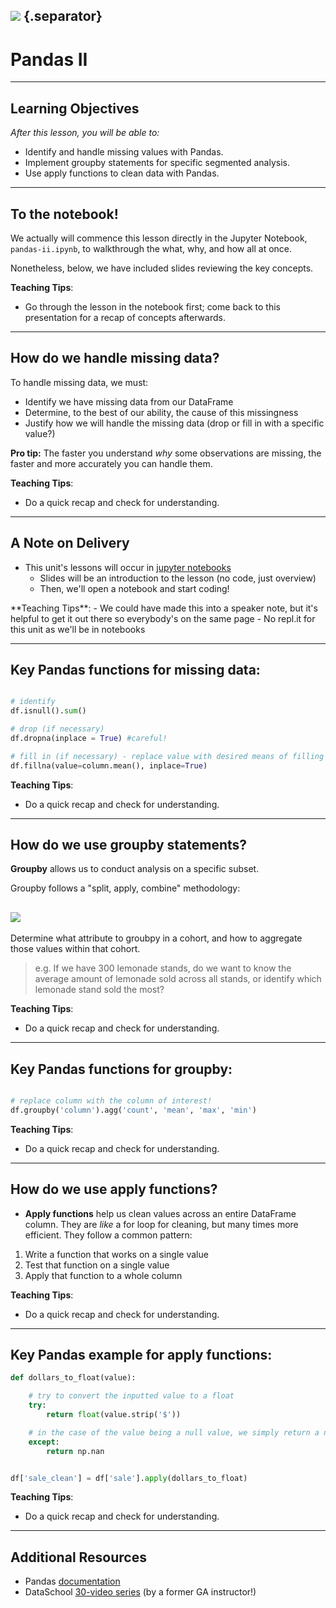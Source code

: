 <!--
---
title: Pandas II
type: lesson
duration: "1:00"
---
-->

## ![](https://s3.amazonaws.com/python-ga/images/GA_Cog_Medium_White_RGB.png)  {.separator}

<h1>Pandas II</h1>

<!--

## Overview
This presentation is review - go through the lesson in the notebook first!
The goal of this lesson is to continue demonstrating valuable functions within the Pandas library for exploratory data analysis.  This lesson covers handling missing data and null values, then continues to implementing `groupby` and apply functions.



## Important Notes or Prerequisites

- There are **Class Questions** littered throughout the notebook. Use as much/little time on these as you see fit relative to how your class is pacing
- This lesson includes high level slides and a Notebook. To present this content, it is recommended you begin directly with the Jupyter Notebook. The student slides contain the wrap-up of the big ideas covered in the notebook.


---

## Learning Objectives
*After this lesson, you will be able to:*

- Identify and handle missing values with Pandas.
- Implement groupby statements for specific segmented analysis.
- Use apply functions to clean data with Pandas.



## Duration
45 minutes.

---

## Suggested Agenda

|    Time     | Activity | Purpose |
|-------------|----------|---------|
| 0:00 - 0:03 | Welcome |
| 0:03 - 0:08 | Dataset Recap |
| 0:08 - 0:11 | Read in the Data |
| 0:11 - 0:25 | Handling Missing Data |
| 0:25 - 0:32 | Groupby Statements |
| 0:32 - 0:40 | Apply Functions |
| 0:40 - 0:45 | Summary |

## Materials and Preparation
- Send out the link to the presentation slides, and help students download the Notebook.

## Differentiation and Extensions

- If students are excelling in the first half, consider deeper discussions surrounding types of missingness (missing at random, missing conditionally at random, not missing at random). Also, write a few more `groupby` statements.
- If students are struggling, hone the conceptual elements of each portion heavily - the **why** for identifying and handling missing data, groupby, and apply functions. Note that the order of these lessons is in order of importance, so even if the latter half is rushed, students will be covering the major keys!


-->

---

## Learning Objectives
*After this lesson, you will be able to:*

- Identify and handle missing values with Pandas.
- Implement groupby statements for specific segmented analysis.
- Use apply functions to clean data with Pandas.

---

## To the notebook!

We actually will commence this lesson directly in the Jupyter Notebook, `pandas-ii.ipynb`, to walkthrough the what, why, and how all at once.

Nonetheless, below, we have included slides reviewing the key concepts.

<aside class="notes">

**Teaching Tips**:

- Go through the lesson in the notebook first; come back to this presentation for a recap of concepts afterwards.

</aside>


---

## How do we handle missing data?

To handle missing data, we must:

- Identify we have missing data from our DataFrame
- Determine, to the best of our ability, the cause of this missingness
- Justify how we will handle the missing data (drop or fill in with a specific value?)

**Pro tip:** The faster you understand *why* some observations are missing, the faster and more accurately you can handle them.


<aside class="notes">

**Teaching Tips**:

- Do a quick recap and check for understanding.

</aside>

---

## A Note on Delivery

- This unit's lessons will occur in [jupyter notebooks](http://jupyter.org/)
  - Slides will be an introduction to the lesson (no code, just overview)
  - Then, we'll open a notebook and start coding!

<aside class="notes">
**Teaching Tips**:
- We could have made this into a speaker note, but it's helpful to get it out there so everybody's on the same page
- No repl.it for this unit as we'll be in notebooks

</aside>

---

## Key Pandas functions for missing data:

```python

# identify
df.isnull().sum()

# drop (if necessary)
df.dropna(inplace = True) #careful!

# fill in (if necessary) - replace value with desired means of filling
df.fillna(value=column.mean(), inplace=True)
```



<aside class="notes">

**Teaching Tips**:

- Do a quick recap and check for understanding.

</aside>

---

## How do we use groupby statements?

**Groupby** allows us to conduct analysis on a specific subset.

Groupby follows a "split, apply, combine" methodology:

## ![](http://i.imgur.com/yjNkiwL.png)

Determine what attribute to groubpy in a cohort, and how to aggregate those values within that cohort.

> e.g. If we have 300 lemonade stands, do we want to know the average amount of lemonade sold across all stands, or identify which lemonade stand sold the most?



<aside class="notes">

**Teaching Tips**:

- Do a quick recap and check for understanding.

</aside>

---

## Key Pandas functions for groupby:

```python

# replace column with the column of interest!
df.groupby('column').agg('count', 'mean', 'max', 'min')
```



<aside class="notes">

**Teaching Tips**:

- Do a quick recap and check for understanding.

</aside>

---

## How do we use apply functions?

- **Apply functions** help us clean values across an entire DataFrame column. They are *like* a for loop for cleaning, but many times more efficient. They follow a common pattern:
1. Write a function that works on a single value
2. Test that function on a single value
3. Apply that function to a whole column



<aside class="notes">

**Teaching Tips**:

- Do a quick recap and check for understanding.

</aside>

---

## Key Pandas example for apply functions:

```python
def dollars_to_float(value):

    # try to convert the inputted value to a float
    try:
        return float(value.strip('$'))

    # in the case of the value being a null value, we simply return a null
    except:
        return np.nan


df['sale_clean'] = df['sale'].apply(dollars_to_float)
```



<aside class="notes">

**Teaching Tips**:

- Do a quick recap and check for understanding.

</aside>

---

## Additional Resources

- Pandas [documentation](https://pandas.pydata.org/pandas-docs/stable/)
- DataSchool [30-video series](http://www.dataschool.io/easier-data-analysis-with-pandas/) (by a former GA instructor!)

